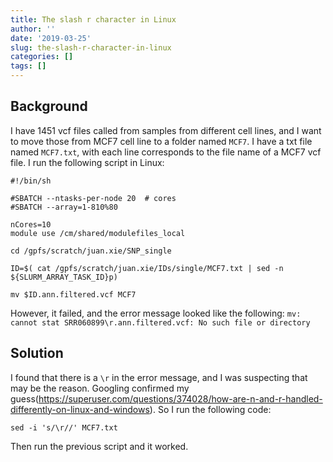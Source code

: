```yaml
---
title: The slash r character in Linux
author: ''
date: '2019-03-25'
slug: the-slash-r-character-in-linux
categories: []
tags: []
---
```


## Background

I have 1451 vcf files called from samples from different cell lines, and I want to move those from MCF7 cell line to a folder named `MCF7`. I have a txt file named `MCF7.txt`, with each line corresponds to the file name of a MCF7 vcf file. I run the following script in Linux:

```
#!/bin/sh

#SBATCH --ntasks-per-node 20  # cores 
#SBATCH --array=1-810%80

nCores=10
module use /cm/shared/modulefiles_local

cd /gpfs/scratch/juan.xie/SNP_single

ID=$( cat /gpfs/scratch/juan.xie/IDs/single/MCF7.txt | sed -n ${SLURM_ARRAY_TASK_ID}p)

mv $ID.ann.filtered.vcf MCF7

```

However, it failed, and the error message looked like the following:
`mv: cannot stat SRR060899\r.ann.filtered.vcf: No such file or directory`

## Solution

I found that there is a `\r` in the error message, and I was suspecting that may be the reason. Googling confirmed my guess(https://superuser.com/questions/374028/how-are-n-and-r-handled-differently-on-linux-and-windows). So I run the following code:

```
sed -i 's/\r//' MCF7.txt 

```
Then run the previous script and it worked.